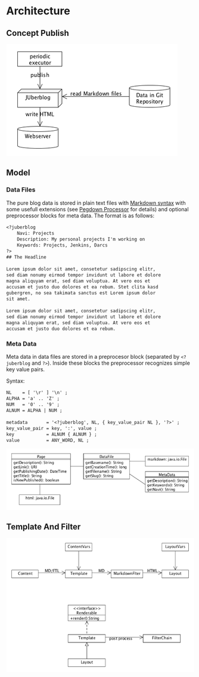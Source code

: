 # Architecture

## Concept Publish

<img alt="concept publish" src="images/concept_publish.png"/>

## Model

### Data Files

The pure blog data is stored in plain text files with [Markdown syntax][1] with some 
usefull extensions (see [Pegdown Processor][2] for details) and optional preprocessor
blocks for meta data. The format is as follows:

    <?juberblog
        Navi: Projects
        Description: My personal projects I'm working on
        Keywords: Projects, Jenkins, Darcs
    ?>
    ## The Headline
    
    Lorem ipsum dolor sit amet, consetetur sadipscing elitr,
    sed diam nonumy eirmod tempor invidunt ut labore et dolore
    magna aliquyam erat, sed diam voluptua. At vero eos et
    accusam et justo duo dolores et ea rebum. Stet clita kasd
    gubergren, no sea takimata sanctus est Lorem ipsum dolor
    sit amet.
    
    Lorem ipsum dolor sit amet, consetetur sadipscing elitr,
    sed diam nonumy eirmod tempor invidunt ut labore et dolore
    magna aliquyam erat, sed diam voluptua. At vero eos et
    accusam et justo duo dolores et ea rebum.

### Meta Data 

Meta data in data files are stored in a preprocesor block (separated by `<?juberblog` and `?>`).
Inside these blocks the preprocessor recognizes simple key value pairs.

Syntax:

    NL    = [ '\r' ] '\n' ;
    ALPHA = 'a' .. 'Z' ;
    NUM   = '0' .. '9' ;
    ALNUM = ALPHA | NUM ;
    
    metadata       = '<?juberblog', NL, { key_value_pair NL }, '?>' ;
    key_value_pair = key, ':', value ;
    key            = ALNUM { ALNUM } ;
    value          = ANY_WORD, NL ;

<img alt="model" src="images/model.png"/>

## Template And Filter

<img alt="template and filters" src="images/template_and_filters.png"/>

[1]: http://daringfireball.net/projects/markdown/syntax
[2]: https://github.com/sirthias/pegdown#introduction